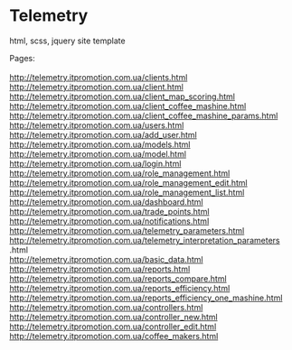 # Telemetry
html, scss, jquery site template<br/>

Pages:<br/>
<br/>
http://telemetry.itpromotion.com.ua/clients.html<br/>
http://telemetry.itpromotion.com.ua/client.html<br/>
http://telemetry.itpromotion.com.ua/client_map_scoring.html<br/>
http://telemetry.itpromotion.com.ua/client_coffee_mashine.html<br/>
http://telemetry.itpromotion.com.ua/client_coffee_mashine_params.html<br/>
http://telemetry.itpromotion.com.ua/users.html<br/>
http://telemetry.itpromotion.com.ua/add_user.html<br/>
http://telemetry.itpromotion.com.ua/models.html<br/>
http://telemetry.itpromotion.com.ua/model.html<br/>
http://telemetry.itpromotion.com.ua/login.html<br/>
http://telemetry.itpromotion.com.ua/role_management.html<br/>
http://telemetry.itpromotion.com.ua/role_management_edit.html<br/>
http://telemetry.itpromotion.com.ua/role_management_list.html<br/>
http://telemetry.itpromotion.com.ua/dashboard.html<br/>
http://telemetry.itpromotion.com.ua/trade_points.html<br/>
http://telemetry.itpromotion.com.ua/notifications.html<br/>
http://telemetry.itpromotion.com.ua/telemetry_parameters.html<br/>
http://telemetry.itpromotion.com.ua/telemetry_interpretation_parameters
.html<br/>
http://telemetry.itpromotion.com.ua/basic_data.html<br/>
http://telemetry.itpromotion.com.ua/reports.html<br/>
http://telemetry.itpromotion.com.ua/reports_compare.html<br/>
http://telemetry.itpromotion.com.ua/reports_efficiency.html<br/>
http://telemetry.itpromotion.com.ua/reports_efficiency_one_mashine.html<br/>
http://telemetry.itpromotion.com.ua/controllers.html<br/>
http://telemetry.itpromotion.com.ua/controller_new.html<br/>
http://telemetry.itpromotion.com.ua/controller_edit.html<br/>
http://telemetry.itpromotion.com.ua/coffee_makers.html<br/>